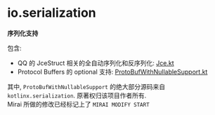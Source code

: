 # io.serialization

**序列化支持**

包含:
- QQ 的 JceStruct 相关的全自动序列化和反序列化: [Jce.kt](jce/JceNew.kt)
- Protocol Buffers 的 optional 支持: [ProtoBufWithNullableSupport.kt](ProtoBufWithNullableSupport.kt)

其中, `ProtoBufWithNullableSupport` 的绝大部分源码来自 `kotlinx.serialization`. 原著权归该项目作者所有.  
Mirai 所做的修改已经标记上了 `MIRAI MODIFY START`